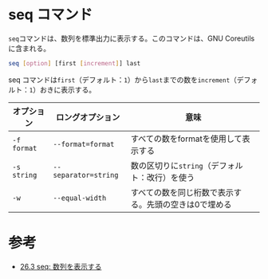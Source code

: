 # seq コマンド

`seq`コマンドは、数列を標準出力に表示する。このコマンドは、GNU Coreutilsに含まれる。

```bash
seq [option] [first [increment]] last
```

seq コマンドは`first`（デフォルト：`1`）から`last`までの数を`increment`（デフォルト：`1`）おきに表示する。

|オプション|ロングオプション|意味|
|--|--|--|
|`-f format`|`--format=format`|すべての数をformatを使用して表示する|
|`-s string`|`--separator=string`|数の区切りに`string`（デフォルト：改行）を使う|
|`-w`|`--equal-width`|すべての数を同じ桁数で表示する。先頭の空きは0で埋める|

# 参考

- [26.3 seq: 数列を表示する](https://linuxjm.osdn.jp/info/GNU_coreutils/coreutils-ja_185.html)
